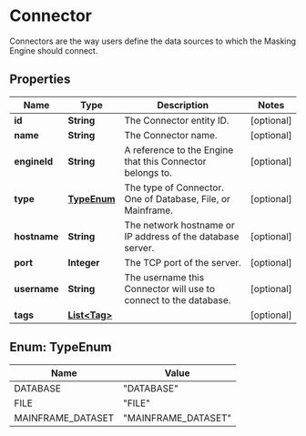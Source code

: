 

# Connector

Connectors are the way users define the data sources to which the Masking Engine should connect.

## Properties

| Name | Type | Description | Notes |
|------------ | ------------- | ------------- | -------------|
|**id** | **String** | The Connector entity ID. |  [optional] |
|**name** | **String** | The Connector name. |  [optional] |
|**engineId** | **String** | A reference to the Engine that this Connector belongs to. |  [optional] |
|**type** | [**TypeEnum**](#TypeEnum) | The type of Connector. One of Database, File, or Mainframe. |  [optional] |
|**hostname** | **String** | The network hostname or IP address of the database server. |  [optional] |
|**port** | **Integer** | The TCP port of the server. |  [optional] |
|**username** | **String** | The username this Connector will use to connect to the database. |  [optional] |
|**tags** | [**List&lt;Tag&gt;**](Tag.md) |  |  [optional] |



## Enum: TypeEnum

| Name | Value |
|---- | -----|
| DATABASE | &quot;DATABASE&quot; |
| FILE | &quot;FILE&quot; |
| MAINFRAME_DATASET | &quot;MAINFRAME_DATASET&quot; |



